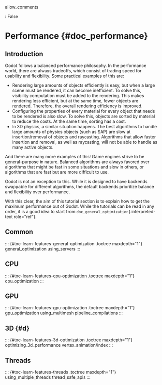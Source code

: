 allow_comments

:   False

# Performance {#doc_performance}

## Introduction

Godot follows a balanced performance philosophy. In the performance
world, there are always tradeoffs, which consist of trading speed for
usability and flexibility. Some practical examples of this are:

- Rendering large amounts of objects efficiently is easy, but when a
  large scene must be rendered, it can become inefficient. To solve
  this, visibility computation must be added to the rendering. This
  makes rendering less efficient, but at the same time, fewer objects
  are rendered. Therefore, the overall rendering efficiency is improved.
- Configuring the properties of every material for every object that
  needs to be rendered is also slow. To solve this, objects are sorted
  by material to reduce the costs. At the same time, sorting has a cost.
- In 3D physics, a similar situation happens. The best algorithms to
  handle large amounts of physics objects (such as SAP) are slow at
  insertion/removal of objects and raycasting. Algorithms that allow
  faster insertion and removal, as well as raycasting, will not be able
  to handle as many active objects.

And there are many more examples of this! Game engines strive to be
general-purpose in nature. Balanced algorithms are always favored over
algorithms that might be fast in some situations and slow in others, or
algorithms that are fast but are more difficult to use.

Godot is not an exception to this. While it is designed to have backends
swappable for different algorithms, the default backends prioritize
balance and flexibility over performance.

With this clear, the aim of this tutorial section is to explain how to
get the maximum performance out of Godot. While the tutorials can be
read in any order, it is a good idea to start from
`doc_general_optimization`{.interpreted-text role="ref"}.

## Common

::: {#toc-learn-features-general-optimization .toctree maxdepth="1"}
general_optimization using_servers
:::

## CPU

::: {#toc-learn-features-cpu-optimization .toctree maxdepth="1"}
cpu_optimization
:::

## GPU

::: {#toc-learn-features-gpu-optimization .toctree maxdepth="1"}
gpu_optimization using_multimesh pipeline_compilations
:::

## 3D {#d}

::: {#toc-learn-features-3d-optimization .toctree maxdepth="1"}
optimizing_3d_performance vertex_animation/index
:::

## Threads

::: {#toc-learn-features-threads .toctree maxdepth="1"}
using_multiple_threads thread_safe_apis
:::
